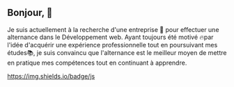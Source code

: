 ## Bonjour, 👋
Je suis actuellement à la recherche d'une entreprise 💼 pour effectuer une alternance dans le Développement web. Ayant toujours été motivé 🔥par l'idée d'acquérir une expérience professionnelle tout en poursuivant mes études📚, je suis convaincu que l'alternance est le meilleur moyen de mettre en pratique mes compétences tout en continuant à apprendre.
<!--
**Cyril29D/Cyril29D** is a ✨ _special_ ✨ repository because its `README.md` (this file) appears on your GitHub profile.

Here are some ideas to get you started:

- 🔭 I’m currently working on ...
- 🌱 I’m currently learning ...
- 👯 I’m looking to collaborate on ...
- 🤔 I’m looking for help with ...
- 💬 Ask me about ...
- 📫 How to reach me: ...
- 😄 Pronouns: ...
- ⚡ Fun fact: ...
-->
https://img.shields.io/badge/js
